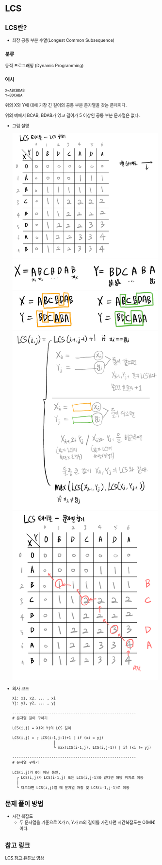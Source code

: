 # LCS

## LCS란?

- 최장 공통 부분 수열(Longest Common Subsequence)

### 분류

동적 프로그래밍 (Dynamic Programming)

### 예시

```
X=ABCBDAB
Y=BDCABA
```

위의 X와 Y에 대해 가장 긴 길이의 공통 부분 문자열을 찾는 문제이다.

위의 예에서 BCAB, BDAB가 있고 길이가 5 이상인 공통 부분 문자열은 없다.

- 그림 설명

  ![LCS](LCS1.png)
  ![LCS](LCS2.png)
  ![LCS](LCS3.png)
  ![LCS](LCS4.png)
  ![LCS](LCS5.png)

- 의사 코드

  ```
  Xi: x1, x2, ... , xi
  Yj: y1, y2, ... , yj

  ---------------------------------------------------------
  # 문자열 길이 구하기

  LCS(i,j) = Xi와 Yj의 LCS 길이

  LCS(i,j) = ┌ LCS(i-1,j-1)+1 | if (xi = yj)
  					 │
  					 └ max(LCS(i-1,j), LCS(i,j-1)) | if (xi != yj)

  ---------------------------------------------------------
  # 문자열 구하기

  LCS(i,j)가 0이 아닌 동안,
  	┌ LCS(i,j)가 LCS(i-1,j) 또는 LCS(i,j-1)와 같다면 해당 위치로 이동
  	│
  	└ 다르다면 LCS(i,j)일 때 문자열 저장 및 LCS(i-1,j-1)로 이동
  ```

## 문제 풀이 방법

- 시간 복잡도
  - 두 문자열을 기준으로 X가 n, Y가 m의 길이를 가진다면 시간복잡도는 O(MN)이다.

## 참고 링크

[LCS 참고 유튜브 영상](https://youtu.be/EAXDUxVYquY?si=OcURhKUIIYbb1KVu)
